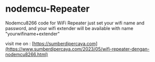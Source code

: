 # nodemcu-Repeater
Nodemcu8266 code for WiFi Repeater
just set your wifi name and password, and your wifi extender will be available with name "yourwifiname+extender"

visit me on : [https://sumberdipercaya.com](https://www.sumberdipercaya.com/2023/05/wifi-repeater-dengan-nodemcu8266.html)
